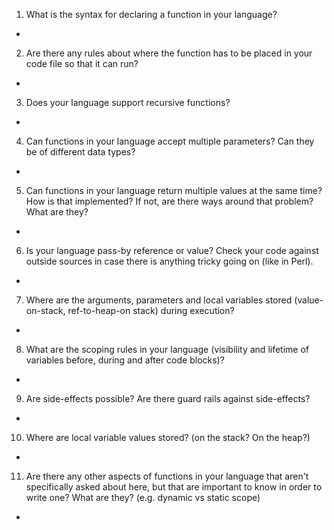 1. What is the syntax for declaring a function in your language?
  -
2. Are there any rules about where the function has to be placed in your code file so that it can run?
  -
3. Does your language support recursive functions?
  -
4. Can functions in your language accept multiple parameters?  Can they be of different data types?
  -
5. Can functions in your language return multiple values at the same time?  How is that implemented?  If not, are there ways around that problem?  What are they?
  -
6. Is your language pass-by reference or value?  Check your code against outside sources in case there is anything tricky going on (like in Perl).
  -
7. Where are the arguments, parameters and local variables stored (value-on-stack, ref-to-heap-on stack) during execution?
  -
8. What are the scoping rules in your language (visibility and lifetime of variables before, during and after code blocks)?
  -
9. Are side-effects possible? Are there guard rails against side-effects?
  -
10. Where are local variable values stored? (on the stack? On the heap?)
  -
11. Are there any other aspects of functions in your language that aren't specifically asked about here, but that are important to know in order to write one?  What are they? (e.g. dynamic vs static scope)
  - 

